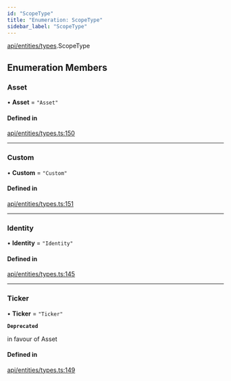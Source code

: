 ```yaml
---
id: "ScopeType"
title: "Enumeration: ScopeType"
sidebar_label: "ScopeType"
---
```


[api/entities/types](../../../../../modules/API/Entities/Types/Types.md).ScopeType

## Enumeration Members

### Asset

• **Asset** = ``"Asset"``

#### Defined in

[api/entities/types.ts:150](https://github.com/PolymeshAssociation/polymesh-sdk/blob/3cc570ade/src/api/entities/types.ts#L150)

___

### Custom

• **Custom** = ``"Custom"``

#### Defined in

[api/entities/types.ts:151](https://github.com/PolymeshAssociation/polymesh-sdk/blob/3cc570ade/src/api/entities/types.ts#L151)

___

### Identity

• **Identity** = ``"Identity"``

#### Defined in

[api/entities/types.ts:145](https://github.com/PolymeshAssociation/polymesh-sdk/blob/3cc570ade/src/api/entities/types.ts#L145)

___

### Ticker

• **Ticker** = ``"Ticker"``

**`Deprecated`**

in favour of Asset

#### Defined in

[api/entities/types.ts:149](https://github.com/PolymeshAssociation/polymesh-sdk/blob/3cc570ade/src/api/entities/types.ts#L149)
